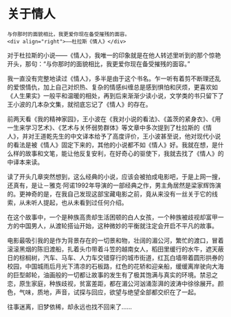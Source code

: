 # 关于情人

``` admonish note
与你那时的面貌相比，我更爱你现在备受摧残的面容。
<div align="right">——杜拉斯《情人》</div>
```

对于杜拉斯的小说——《情人》，我唯一的印象就是在他人转述里听到的那个惊艳开头，那句：“与你那时的面貌相比，我更爱你现在备受摧残的面容。”

我一直没有完整地读过《情人》，多半是由于这个书名。乍一听有着剪不断理还乱的爱恨情仇，加上自己对炽热、复杂的情感纠缠总是感到惧怕和厌烦，更喜欢如《人生果实》一般平和温暖的相处，再到后来渐渐少读小说，文学类的书只留下了王小波的几本杂文集，就彻底忘记了《情人》的存在。

前两天看《我的精神家园》，王小波在《我对小说的看法》、《盖茨的紧身衣》、《用一生来学习艺术》、《艺术与关怀弱势群体》等文章中多次提到了杜拉斯的《情人》，并对王道乾先生的中文译本给予了高度评价，王小波甚至说，他对现代小说的看法是被《情人》固定下来的，其他的小说都不如《情人》好。我就在想，是什么样的故事和文笔，能让他反复安利，在好奇心的驱使下，我就去找了《情人》的中译本来读。

读了开头几章突然想到，这么经典的小说，应该会被拍成电影吧，于是上网一搜，还真有，是让－雅克·阿诺1992年导演的一部经典之作，男主角居然是梁家辉饰演的。更神奇的是，在我自己发现这部宝藏电影之前，竟从来没有一丝关于它的线索，从未听人提起，也从未看到过任何介绍。

在这个故事中，一个是种族高贵却生活困顿的白人女孩，一个种族被歧视却富甲一方的中国男人，从渡轮搭讪开始，这种微妙的平衡就注定会开启不平凡的故事。

电影最吸引我的是作为背景存在的一切景和物，壮阔的湄公河，繁忙的渡口，冒着滚滚黑烟的陈旧渡船，扎着头巾带着斗笠的越南女人，稻田里缓行的水牛，遮天蔽日的棕榈树，汽车、马车、人力车交错穿行的城市街道，红瓦白墙带着圆形拱券的校园，中国城雨后月光下清凉的石板路，红色的花轿和迎亲船，缓缓离岸驶向大海的巨型邮轮，油画般的一切都让故事的发生有了极其饱满与真实的环境。禁忌之恋，原生家庭，种族歧视，贫富差距，都在湄公河汹涌澎湃的波涛中徐徐展开。颜色，气味，质地，声音，试探与回应，欲望与绝望全部都交织在了一起。

往事迷离，旧梦依稀，却永远也找不回来了……
